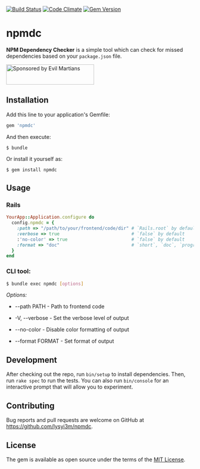 [![Build Status](https://travis-ci.org/lysyi3m/npmdc.svg?branch=master)](https://travis-ci.org/lysyi3m/npmdc)
[![Code Climate](https://codeclimate.com/github/lysyi3m/npmdc/badges/gpa.svg)](https://codeclimate.com/github/lysyi3m/npmdc)
[![Gem Version](https://badge.fury.io/rb/npmdc.svg)](https://badge.fury.io/rb/npmdc)

npmdc
=========

**NPM Dependency Checker** is a simple tool which can check for missed dependencies based on your `package.json` file.

<a href="https://evilmartians.com/?utm_source=npmdc">
  <img src="https://evilmartians.com/badges/sponsored-by-evil-martians.svg" alt="Sponsored by Evil Martians" width="236" height="54">
</a>


## Installation

Add this line to your application's Gemfile:

```ruby
gem 'npmdc'
```

And then execute:

    $ bundle

Or install it yourself as:

    $ gem install npmdc

## Usage

### Rails

```ruby
YourApp::Application.configure do
  config.npmdc = {
    :path => "/path/to/your/frontend/code/dir" # `Rails.root` by default,
    :verbose => true                           # `false` by default
    :'no-color' => true                        # `false` by default
    :format => "doc"                           # `short`, `doc`, `progress`. `short` by default
  }
end
```

### CLI tool:

```bash
$ bundle exec npmdc [options]

```

_Options:_

* --path PATH - Path to frontend code

* -V, --verbose - Set the verbose level of output

* --no-color - Disable color formatting of output

* --format FORMAT - Set format of output


## Development

After checking out the repo, run `bin/setup` to install dependencies. Then, run `rake spec` to run the tests. You can also run `bin/console` for an interactive prompt that will allow you to experiment.

## Contributing

Bug reports and pull requests are welcome on GitHub at https://github.com/lysyi3m/npmdc.


## License

The gem is available as open source under the terms of the [MIT License](http://opensource.org/licenses/MIT).
